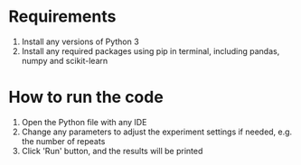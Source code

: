 # Requirements
1. Install any versions of Python 3 
2. Install any required packages using pip in terminal, including pandas, numpy and scikit-learn

# How to run the code
1. Open the Python file with any IDE
2. Change any parameters to adjust the experiment settings if needed, e.g. the number of repeats
2. Click 'Run' button, and the results will be printed
